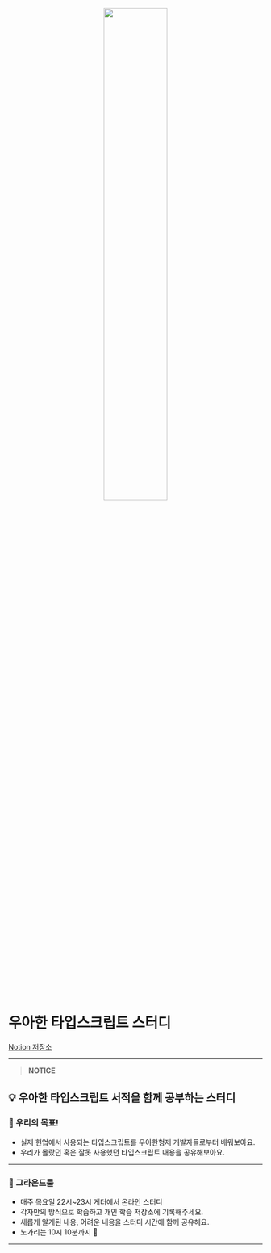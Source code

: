 <p align="center">
<img src="https://velog.velcdn.com/images/sarang_daddy/post/e89371ec-6829-4e79-ac3b-39df7b91ac23/image.png" width="50%"/>
</p>

# 우아한 타입스크립트 스터디

[Notion 저장소](https://stitch-dart-ccd.notion.site/2023-New-4546ef74b11040598b5b082021dd9499?pvs=4)

---

> **NOTICE**

## 💡 우아한 타입스크립트 서적을 함께 공부하는 스터디

### 🎯 우리의 목표!

- 실제 현업에서 사용되는 타입스크립트를 우아한형제 개발자들로부터 배워보아요.
- 우리가 몰랐던 혹은 잘못 사용했던 타입스크립트 내용을 공유해보아요.

---

### 🤝 그라운드룰

- 매주 목요일 22시~23시 게더에서 온라인 스터디
- 각자만의 방식으로 학습하고 개인 학습 저장소에 기록해주세요.
- 새롭게 알게된 내용, 어려운 내용을 스터디 시간에 함께 공유해요.
- 노가리는 10시 10분까지 🙂

---
